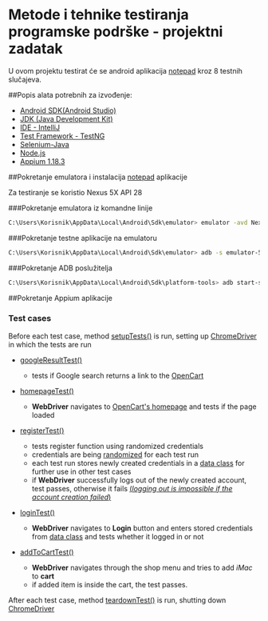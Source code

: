 # Metode i tehnike testiranja programske podrške - projektni zadatak 


U ovom projektu testirat će se android aplikacija [notepad](https://apkpure.com/notepad/com.splendapps.adler) kroz 8 testnih slučajeva.

##Popis alata potrebnih za izvođenje:

- [Android SDK(Android Studio)](https://developer.android.com/studio)
- [JDK (Java Development Kit)](https://www.guru99.com/install-java.html)
- [IDE - IntelliJ](https://www.jetbrains.com/idea/download/#section=windows)
- [Test Framework - TestNG](https://mvnrepository.com/artifact/org.testng/testng)
- [Selenium-Java](https://mvnrepository.com/artifact/org.seleniumhq.selenium/selenium-java)
- [Node.js](https://nodejs.org/en/download/)
- [Appium 1.18.3](https://github.com/appium/appium-desktop/releases/tag/v1.18.3)


##Pokretanje emulatora i instalacija [notepad](https://apkpure.com/notepad/com.splendapps.adler) aplikacije

Za testiranje se koristio Nexus 5X API 28

###Pokretanje emulatora iz komandne linije
```bash
C:\Users\Korisnik\AppData\Local\Android\Sdk\emulator> emulator -avd Nexus_5X_API_28
```
###Pokretanje testne aplikacije na emulatoru
```bash
C:\Users\Korisnik\AppData\Local\Android\Sdk\emulator> adb -s emulator-5554 install <putanja do aplikacije>\Notepad_v2.12_apkpure.com.apk
```
###Pokretanje ADB poslužitelja 
```bash
C:\Users\Korisnik\AppData\Local\Android\Sdk\platform-tools> adb start-server
```

##Pokretanje Appium aplikacije







### Test cases
Before each test case, method [setupTests()](https://github.com/mislavkostic/MTTPP_projekt/blob/c20cba0dbb06a457a8ae9a2224b192f5c54ef26d/src/main/java/SeleniumTests.java#L16) is run, setting up [ChromeDriver](https://chromedriver.chromium.org/) in which the tests are run

- [googleResultTest()](https://github.com/mislavkostic/MTTPP_projekt/blob/c20cba0dbb06a457a8ae9a2224b192f5c54ef26d/src/main/java/SeleniumTests.java#L26)
    - tests if Google search returns a link to the [OpenCart](https://demo.opencart.com/)

- [homepageTest()](https://github.com/mislavkostic/MTTPP_projekt/blob/c20cba0dbb06a457a8ae9a2224b192f5c54ef26d/src/main/java/SeleniumTests.java#L38)
    - **WebDriver** navigates to [OpenCart's homepage](https://demo.opencart.com/) and tests if the page loaded

- [registerTest()](https://github.com/mislavkostic/MTTPP_projekt/blob/c20cba0dbb06a457a8ae9a2224b192f5c54ef26d/src/main/java/SeleniumTests.java#L49)
    - tests register function using randomized credentials
    - credentials are being [randomized](https://github.com/mislavkostic/MTTPP_projekt/blob/c20cba0dbb06a457a8ae9a2224b192f5c54ef26d/src/main/java/EmailGenerator.java#L16) for each test run
    - each test run stores newly created credentials in a [data class](https://github.com/mislavkostic/MTTPP_projekt/blob/master/src/main/java/Persona.java) for further use in other test cases
    - if **WebDriver** successfully logs out of the newly created account, test passes, otherwise it fails <u>(*logging out is impossible if the  account creation failed*)</u>

- [loginTest()](https://github.com/mislavkostic/MTTPP_projekt/blob/c20cba0dbb06a457a8ae9a2224b192f5c54ef26d/src/main/java/SeleniumTests.java#L73)
    - **WebDriver** navigates to **Login** button and enters stored credentials from [data class](https://github.com/mislavkostic/MTTPP_projekt/blob/master/src/main/java/Persona.java) and tests whether it logged in or not

- [addToCartTest()](https://github.com/mislavkostic/MTTPP_projekt/blob/c20cba0dbb06a457a8ae9a2224b192f5c54ef26d/src/main/java/SeleniumTests.java#L91)
    - **WebDriver** navigates through the shop menu and tries to add *iMac* to **cart**
    - if added item is inside the cart, the test passes.

After each test case, method [teardownTest()](https://github.com/mislavkostic/MTTPP_projekt/blob/c20cba0dbb06a457a8ae9a2224b192f5c54ef26d/src/main/java/SeleniumTests.java#L114) is run, shutting down [ChromeDriver](https://chromedriver.chromium.org/)
